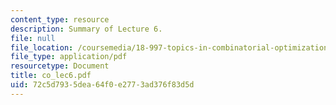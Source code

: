 ```yaml
---
content_type: resource
description: Summary of Lecture 6.
file: null
file_location: /coursemedia/18-997-topics-in-combinatorial-optimization-spring-2004/72c5d7935dea64f0e2773ad376f83d5d_co_lec6.pdf
file_type: application/pdf
resourcetype: Document
title: co_lec6.pdf
uid: 72c5d793-5dea-64f0-e277-3ad376f83d5d
---
```

